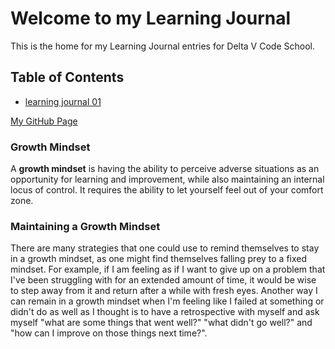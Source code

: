 # Welcome to my Learning Journal

This is the home for my Learning Journal entries for Delta V Code School. 



## Table of Contents
- [learning journal 01](learningjournal01.md)

[My GitHub Page](https://selmat273.github.io/LearningJournal/)

### Growth Mindset
A **growth mindset** is having the ability to perceive adverse situations as an opportunity for learning and improvement, while also maintaining an internal locus of control. It requires the ability to let yourself feel out of your comfort zone.

### Maintaining a Growth Mindset
There are many strategies that one could use to remind themselves to stay in a growth mindset, as one might find themselves falling prey to a fixed mindset. For example, if I am feeling as if I want to give up on a problem that I've been struggling with for an extended amount of time, it would be wise to step away from it and return after a while with fresh eyes. Another way I can remain in a growth mindset when I'm feeling like I failed at something or didn't do as well as I thought is to have a retrospective with myself and ask myself "what are some things that went well?" "what didn't go well?" and "how can I improve on those things next time?".  

